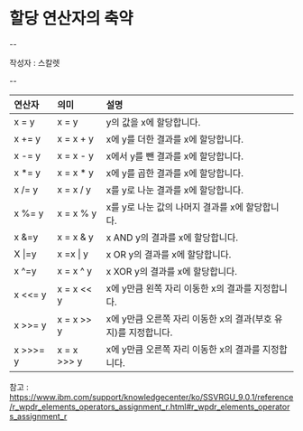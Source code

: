 # 할당 연산자의 축약

--

작성자 : 스칼렛

--

| 연산자 | 의미 | 설명 |
| :-- | :-- | :-- |
| x = y | x = y | y의 값을 x에 할당합니다. |
| x += y | 	x = x + y |	x에 y를 더한 결과를 x에 할당합니다. |
| x -= y |	x = x - y |	x에서 y를 뺀 결과를 x에 할당합니다. |
| x *= y |	x = x * y |	x에 y를 곱한 결과를 x에 할당합니다. |
| x /= y |	x = x / y |	x를 y로 나눈 결과를 x에 할당합니다. |
| x %= y |	x = x % y |	x를 y로 나눈 값의 나머지 결과를 x에 할당합니다. |
| x &=y	| x = x & y |	x AND y의 결과를 x에 할당합니다. |
| X \|=y	|x =x \| y |	x OR y의 결과를 x에 할당합니다. |
| x ^=y |	x = x ^ y |	x XOR y의 결과를 x에 할당합니다. |
| x <<= y |	x = x << y |	x에 y만큼 왼쪽 자리 이동한 x의 결과를 지정합니다. |
| x >>= y |	x = x >> y |	x에 y만큼 오른쪽 자리 이동한 x의 결과(부호 유지)를 지정합니다. |
| x >>>= y |	x = x >>> y |	x에 y만큼 오른쪽 자리 이동한 x의 결과를 지정합니다. |

참고 : https://www.ibm.com/support/knowledgecenter/ko/SSVRGU_9.0.1/reference/r_wpdr_elements_operators_assignment_r.html#r_wpdr_elements_operators_assignment_r
